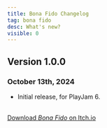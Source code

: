 ```yaml
---
title: Bona Fido Changelog
tag: bona fido
desc: What's new?
visible: 0
---
```

## Version 1.0.0
### October 13th, 2024

- Initial release, for PlayJam 6.

<br>
<a href="https://stuffbyrae.itch.io/bona-fido" class="button">Download <i>Bona Fido</i> on Itch.io</a>